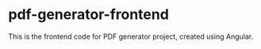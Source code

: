 # pdf-generator-frontend
This is the frontend code for PDF generator project, created using Angular.
